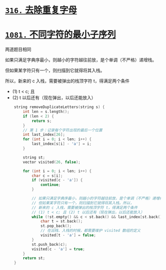 # [`316.` 去除重复字母](https://leetcode.cn/problems/remove-duplicate-letters/)
# [`1081.` 不同字符的最小子序列](https://leetcode.cn/problems/smallest-subsequence-of-distinct-characters) 

两道题目相同

如果只满足字典序最小，则越小的字符越往前放，是个单调（不严格）递增栈。

但如果某字符只有一个，则扫描到它就得将其入栈。

所以，新来的 c 入栈，需要被弹出的栈顶字符 t，得满足两个条件
- (1) t < c; 且 
- (2) t 以后还有（现在弹出，以后还能放入）


```cpp
    string removeDuplicateLetters(string s) {
        int len = s.length();
        if (len < 2) {
            return s;
        }
        // 第 1 步：记录每个字符出现的最后一个位置
        int last_index[26];
        for (int i = 0; i < len; i++) {
            last_index[s[i] - 'a'] = i;
        }

        string st;
        vector visited(26, false);

        for (int i = 0; i < len; i++) {
            char c = s[i];
            if (visited[c - 'a']) {
                continue;
            }

            // 如果只满足字典序最小，则越小的字符越往前放，是个单调（不严格）递增栈。
            // 但如果某字符只有一个，则扫描到它就得将其入栈。所以，
            // 新来的 c 入栈，需要被弹出的栈顶字符 t，得满足两个条件
            // (1) t < c; 且 (2) t 以后还有（现在弹出，以后还能放入）
            while (!st.empty() && c < st.back() && last_index[st.back() - 'a'] > i) {
                char t = st.back();
                st.pop_back();
                // 在出栈、入栈的时候，都需要维护 visited 数组的定义
                visited[t - 'a'] = false;
            }
            st.push_back(c);
            visited[c - 'a'] = true;
        }
        return st;
    }
```
